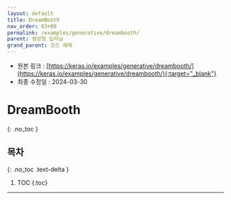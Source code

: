```yaml
---
layout: default
title: DreamBooth
nav_order: 03+00
permalink: /examples/generative/dreambooth/
parent: 생성형 딥러닝
grand_parent: 코드 예제
---
```


* 원본 링크 : [https://keras.io/examples/generative/dreambooth/](https://keras.io/examples/generative/dreambooth/){:target="_blank"}
* 최종 수정일 : 2024-03-30

# DreamBooth
{: .no_toc }

## 목차
{: .no_toc .text-delta }

1. TOC
{:toc}

---
